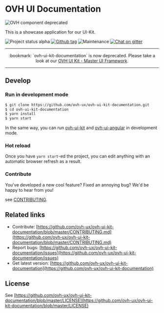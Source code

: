 # OVH UI Documentation

![OVH component deprecated](https://user-images.githubusercontent.com/3379410/27423263-520b94d8-5731-11e7-996a-f8579e70c33b.png)

This is a showcase application for our UI-Kit.

![Project status alpha](https://img.shields.io/badge/status-alpha-blue.svg) [![Github tag](https://img.shields.io/github/tag/ovh-ux/ovh-ui-kit-documentation.svg)]() ![Maintenance](https://img.shields.io/maintenance/yes/2018.svg) [![Chat on gitter](https://img.shields.io/gitter/room/ovh/ux.svg)](https://gitter.im/ovh/ux)

---

<div align="center">
:bookmark: `ovh-ui-kit-documentation` is now deprecated. Please take a look at our <a href="https://github.com/ovh-ux/ovh-ui-kit">OVH UI Kit - Master UI Framework</a>.
</div>

---

## Develop

### Run in development mode

```bash
$ git clone https://github.com/ovh-ux/ovh-ui-kit-documentation.git
$ cd ovh-ui-kit-documentation
$ yarn install
$ yarn start
```

In the same way, you can run [ovh-ui-kit](https://github.com/ovh-ux/ovh-ui-kit#develop) and [ovh-ui-angular](https://github.com/ovh-ux/ovh-ui-angular#develop) in development mode.

### Hot reload

Once you have `yarn start`-ed the project, you can edit anything with an automatic browser refresh as a result.

### Contribute

You've developed a new cool feature? Fixed an annoying bug? We'd be happy to hear from you!

see [CONTRIBUTING](CONTRIBUTING.md).

## Related links

 * Contribute: [https://github.com/ovh-ux/ovh-ui-kit-documentation/blob/master/CONTRIBUTING.md](https://github.com/ovh-ux/ovh-ui-kit-documentation/blob/master/CONTRIBUTING.md)
 * Report bugs: [https://github.com/ovh-ux/ovh-ui-kit-documentation/issues](https://github.com/ovh-ux/ovh-ui-kit-documentation/issues)
 * Get latest version: [https://github.com/ovh-ux/ovh-ui-kit-documentation](https://github.com/ovh-ux/ovh-ui-kit-documentation)

## License

See [https://github.com/ovh-ux/ovh-ui-kit-documentation/blob/master/LICENSE](https://github.com/ovh-ux/ovh-ui-kit-documentation/blob/master/LICENSE)
